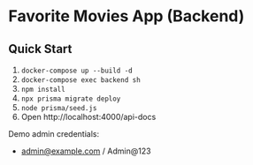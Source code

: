 # Favorite Movies App (Backend)

## Quick Start
1. `docker-compose up --build -d`
2. `docker-compose exec backend sh`
3. `npm install`
4. `npx prisma migrate deploy`
5. `node prisma/seed.js`
6. Open http://localhost:4000/api-docs

Demo admin credentials:
- admin@example.com / Admin@123

